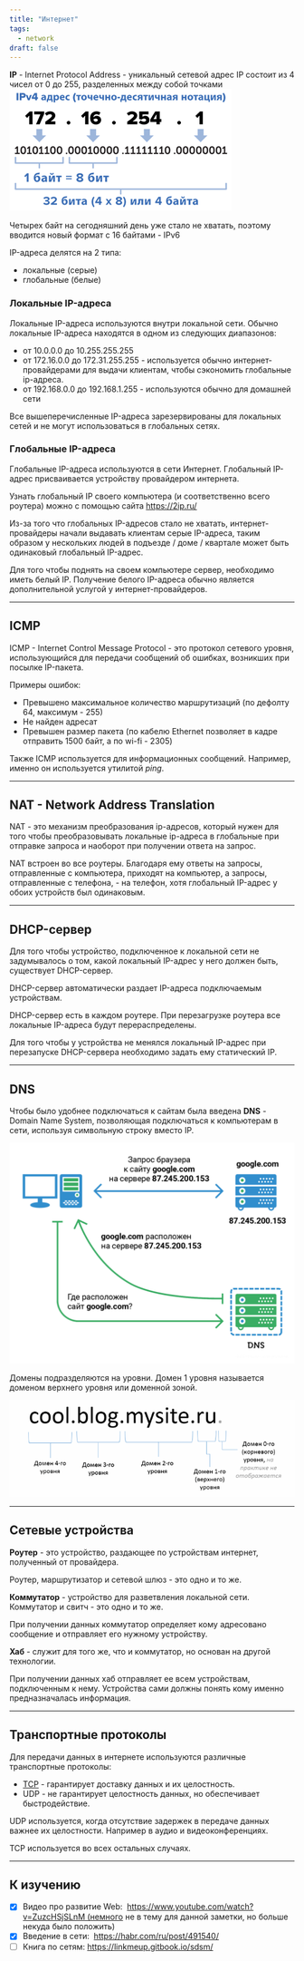```yaml
---
title: "Интернет"
tags:
  - network
draft: false
---
```


**IP** - Internet Protocol Address - уникальный сетевой адрес
IP состоит из 4 чисел от 0 до 255, разделенных между собой точками
![](../../images/ip_address_notation.png)

Четырех байт на сегодняшний день уже стало не хватать, поэтому вводится новый формат с 16 байтами - IPv6

IP-адреса делятся на 2 типа:

- локальные (серые)
- глобальные (белые)

### Локальные IP-адреса

Локальные IP-адреса используются внутри локальной сети. Обычно локальные IP-адреса находятся в одном из следующих диапазонов:

- от 10.0.0.0 до 10.255.255.255
- от 172.16.0.0 до 172.31.255.255 - используется обычно интернет-провайдерами для выдачи клиентам, чтобы сэкономить глобальные ip-адреса.
- от 192.168.0.0 до 192.168.1.255 - используются обычно для домашней сети

Все вышеперечисленные IP-адреса зарезервированы для локальных сетей и не могут использоваться в глобальных сетях.

### Глобальные IP-адреса

Глобальные IP-адреса используются в сети Интернет. Глобальный IP-адрес присваивается устройству провайдером интернета.

Узнать глобальный IP своего компьютера (и соответственно всего роутера) можно с помощью сайта https://2ip.ru/

Из-за того что глобальных IP-адресов стало не хватать, интернет-провайдеры начали выдавать клиентам серые IP-адреса, таким образом у нескольких людей в подъезде / доме / квартале может быть одинаковый глобальный IP-адрес.

Для того чтобы поднять на своем компьютере сервер, необходимо иметь белый IP. Получение белого IP-адреса обычно является дополнительной услугой у интернет-провайдеров.

---
## ICMP

ICMP - Internet Control Message Protocol - это протокол сетевого уровня, использующийся для передачи сообщений об ошибках, возникших при посылке IP-пакета.

Примеры ошибок:
- Превышено максимальное количество маршрутизаций (по дефолту 64, максимум - 255)
- Не найден адресат
- Превышен размер пакета (по кабелю Ethernet позволяет в кадре отправить 1500 байт, а по wi-fi - 2305)

Также ICMP используется для информационных сообщений.
Например, именно он используется утилитой _ping_.


---
## NAT - Network Address Translation

NAT - это механизм преобразования ip-адресов, который нужен для того чтобы преобразовывать локальные ip-адреса в глобальные при отправке запроса и наоборот при получении ответа на запрос.

NAT встроен во все роутеры. Благодаря ему ответы на запросы, отправленные с компьютера, приходят на компьютер, а запросы, отправленные с телефона, - на телефон, хотя глобальный IP-адрес у обоих устройств был одинаковым.

---
## DHCP-сервер

Для того чтобы устройство, подключенное к локальной сети не задумывалось о том, какой локальный IP-адрес у него должен быть, существует DHCP-сервер.

DHCP-сервер автоматически раздает IP-адреса подключаемым устройствам.

DHCP-сервер есть в каждом роутере. При перезагрузке роутера все локальные IP-адреса будут перераспределены.

Для того чтобы у устройства не менялся локальный IP-адрес при перезапуске DHCP-сервера необходимо задать ему статический IP.

---
## DNS

Чтобы было удобнее подключаться к сайтам была введена **DNS** - Domain Name System, позволяющая подключаться к компьютерам в сети, используя символьную строку вместо IP.

![](../../images/dns_requesting.png)

Домены подразделяются на уровни.
Домен 1 уровня называется доменом верхнего уровня или доменной зоной.

![](../../images/domen_levels.png)


---
## Сетевые устройства

**Роутер** - это устройство, раздающее по устройствам интернет, полученный от провайдера.

Роутер, маршрутизатор и сетевой шлюз - это одно и то же.

**Коммутатор** - устройство для разветвления локальной сети.
Коммутатор и свитч - это одно и то же.

При получении данных коммутатор определяет кому адресовано сообщение и отправляет его нужному устройству.

**Хаб** - служит для того же, что и коммутатор, но основан на другой технологии.

При получении данных хаб отправляет ее всем устройствам, подключенным к нему. Устройства сами должны понять кому именно предназначалась информация.

---
## Транспортные протоколы
Для передачи данных в интернете используются различные транспортные протоколы:

- [TCP](tcp.md) - гарантирует доставку данных и их целостность.
- UDP - не гарантирует целостность данных, но обеспечивает быстродействие.

UDP используется, когда отсутствие задержек в передаче данных важнее их целостности. Например в аудио и видеоконференциях.

TCP используется во всех остальных случаях.

---
## К изучению

- [X] Видео про развитие Web:  https://www.youtube.com/watch?v=ZuzcHSjSLnM (немного не в тему для данной заметки, но больше некуда было положить)
- [X] Введение в сети:  https://habr.com/ru/post/491540/
- [ ] Книга по сетям: https://linkmeup.gitbook.io/sdsm/